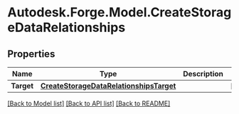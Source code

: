 # Autodesk.Forge.Model.CreateStorageDataRelationships
## Properties

Name | Type | Description | Notes
------------ | ------------- | ------------- | -------------
**Target** | [**CreateStorageDataRelationshipsTarget**](CreateStorageDataRelationshipsTarget.md) |  | [optional] 

[[Back to Model list]](../README.md#documentation-for-models) [[Back to API list]](../README.md#documentation-for-api-endpoints) [[Back to README]](../README.md)

